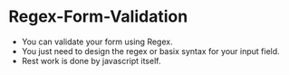 # Regex-Form-Validation

 - You can validate your form using Regex. 
 - You just need to design the regex or basix syntax for your input field.
 - Rest work is done by javascript itself.
